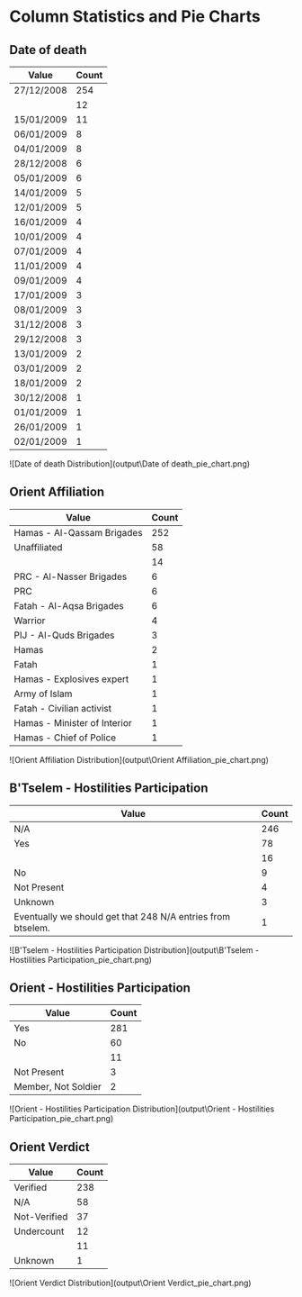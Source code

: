 # Column Statistics and Pie Charts

## Date of death

| Value | Count |
|-------|-------|
| 27/12/2008 | 254 |
|  | 12 |
| 15/01/2009 | 11 |
| 06/01/2009 | 8 |
| 04/01/2009 | 8 |
| 28/12/2008 | 6 |
| 05/01/2009 | 6 |
| 14/01/2009 | 5 |
| 12/01/2009 | 5 |
| 16/01/2009 | 4 |
| 10/01/2009 | 4 |
| 07/01/2009 | 4 |
| 11/01/2009 | 4 |
| 09/01/2009 | 4 |
| 17/01/2009 | 3 |
| 08/01/2009 | 3 |
| 31/12/2008 | 3 |
| 29/12/2008 | 3 |
| 13/01/2009 | 2 |
| 03/01/2009 | 2 |
| 18/01/2009 | 2 |
| 30/12/2008 | 1 |
| 01/01/2009 | 1 |
| 26/01/2009 | 1 |
| 02/01/2009 | 1 |


![Date of death Distribution](output\Date of death_pie_chart.png)

## Orient Affiliation

| Value | Count |
|-------|-------|
| Hamas - Al-Qassam Brigades | 252 |
| Unaffiliated | 58 |
|  | 14 |
| PRC - Al-Nasser Brigades | 6 |
| PRC | 6 |
| Fatah - Al-Aqsa Brigades | 6 |
| Warrior | 4 |
| PIJ - Al-Quds Brigades | 3 |
| Hamas | 2 |
| Fatah | 1 |
| Hamas - Explosives expert | 1 |
| Army of Islam | 1 |
| Fatah - Civilian activist | 1 |
| Hamas - Minister of Interior | 1 |
| Hamas - Chief of Police | 1 |


![Orient Affiliation Distribution](output\Orient Affiliation_pie_chart.png)

## B'Tselem - Hostilities Participation

| Value | Count |
|-------|-------|
| N/A | 246 |
| Yes | 78 |
|  | 16 |
| No | 9 |
| Not Present | 4 |
| Unknown | 3 |
| Eventually we should get that 248 N/A entries from btselem. | 1 |


![B'Tselem - Hostilities Participation Distribution](output\B'Tselem - Hostilities Participation_pie_chart.png)

## Orient - Hostilities Participation

| Value | Count |
|-------|-------|
| Yes | 281 |
| No | 60 |
|  | 11 |
| Not Present | 3 |
| Member, Not Soldier | 2 |


![Orient - Hostilities Participation Distribution](output\Orient - Hostilities Participation_pie_chart.png)

## Orient Verdict

| Value | Count |
|-------|-------|
| Verified | 238 |
| N/A | 58 |
| Not-Verified | 37 |
| Undercount | 12 |
|  | 11 |
| Unknown | 1 |


![Orient Verdict Distribution](output\Orient Verdict_pie_chart.png)
